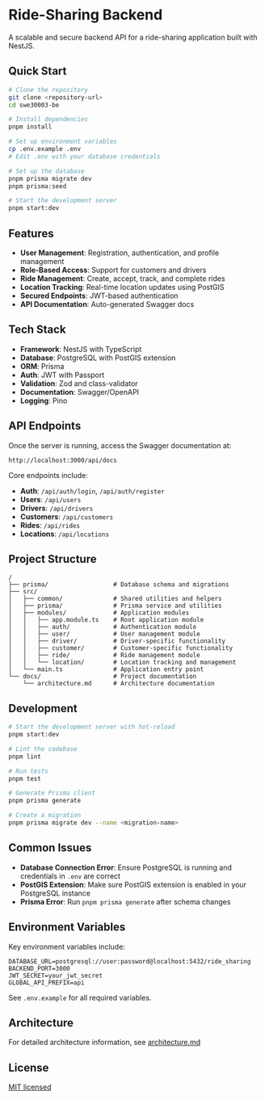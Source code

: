 # Ride-Sharing Backend

A scalable and secure backend API for a ride-sharing application built with NestJS.

## Quick Start

```bash
# Clone the repository
git clone <repository-url>
cd swe30003-be

# Install dependencies
pnpm install

# Set up environment variables
cp .env.example .env
# Edit .env with your database credentials

# Set up the database
pnpm prisma migrate dev
pnpm prisma:seed

# Start the development server
pnpm start:dev
```

## Features

- **User Management**: Registration, authentication, and profile management
- **Role-Based Access**: Support for customers and drivers
- **Ride Management**: Create, accept, track, and complete rides
- **Location Tracking**: Real-time location updates using PostGIS
- **Secured Endpoints**: JWT-based authentication
- **API Documentation**: Auto-generated Swagger docs

## Tech Stack

- **Framework**: NestJS with TypeScript
- **Database**: PostgreSQL with PostGIS extension
- **ORM**: Prisma
- **Auth**: JWT with Passport
- **Validation**: Zod and class-validator
- **Documentation**: Swagger/OpenAPI
- **Logging**: Pino

## API Endpoints

Once the server is running, access the Swagger documentation at:

```
http://localhost:3000/api/docs
```

Core endpoints include:

- **Auth**: `/api/auth/login`, `/api/auth/register`
- **Users**: `/api/users`
- **Drivers**: `/api/drivers`
- **Customers**: `/api/customers`
- **Rides**: `/api/rides`
- **Locations**: `/api/locations`

## Project Structure

```
/
├── prisma/                  # Database schema and migrations
├── src/
│   ├── common/              # Shared utilities and helpers
│   ├── prisma/              # Prisma service and utilities
│   ├── modules/             # Application modules
│   │   ├── app.module.ts    # Root application module
│   │   ├── auth/            # Authentication module
│   │   ├── user/            # User management module
│   │   ├── driver/          # Driver-specific functionality
│   │   ├── customer/        # Customer-specific functionality
│   │   ├── ride/            # Ride management module
│   │   └── location/        # Location tracking and management
│   └── main.ts              # Application entry point
└── docs/                    # Project documentation
    └── architecture.md      # Architecture documentation
```

## Development

```bash
# Start the development server with hot-reload
pnpm start:dev

# Lint the codebase
pnpm lint

# Run tests
pnpm test

# Generate Prisma client
pnpm prisma generate

# Create a migration
pnpm prisma migrate dev --name <migration-name>
```

## Common Issues

- **Database Connection Error**: Ensure PostgreSQL is running and credentials in `.env` are correct
- **PostGIS Extension**: Make sure PostGIS extension is enabled in your PostgreSQL instance
- **Prisma Error**: Run `pnpm prisma generate` after schema changes

## Environment Variables

Key environment variables include:

```
DATABASE_URL=postgresql://user:password@localhost:5432/ride_sharing
BACKEND_PORT=3000
JWT_SECRET=your_jwt_secret
GLOBAL_API_PREFIX=api
```

See `.env.example` for all required variables.

## Architecture

For detailed architecture information, see [architecture.md](./docs/architecture.md)

## License

[MIT licensed](LICENSE)
